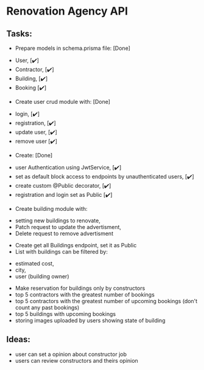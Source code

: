 # Renovation Agency API


## Tasks:

 - Prepare models in schema.prisma file: [Done]
  * User, [✔️]
  * Contractor, [✔️]
  * Building, [✔️]
  * Booking [✔️]
 - Create user crud module with: [Done]
  * login, [✔️]
  * registration, [✔️]
  * update user, [✔️]
  * remove user [✔️]
 - Create: [Done] 
  * user Authentication using JwtService, [✔️]
  * set as default block access to endpoints by unauthenticated users, [✔️]
  * create custom @Public decorator, [✔️]
  * registration and login set as Public [✔️]
 - Create building module with:
  * setting new buildings to renovate, 
  * Patch request to update the advertisment,
  * Delete request to remove advertisment
 - Create get all Buildings endpoint, set it as Public
 - List with buildings can be filtered by:
  * estimated cost,
  * city,
  * user (building owner)
 - Make reservation for buildings only by constructors
 - top 5 contractors with the greatest number of bookings
 - top 5 contractors with the greatest number of upcoming bookings (don't count any past bookings)
 - top 5 buildings with upcoming bookings
 - storing images uploaded by users showing state of building
 
## Ideas:
 - user can set a opinion about constructor job
 - users can review constructors and theirs opinion